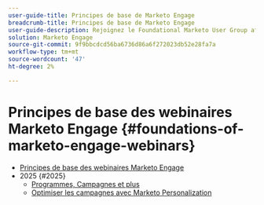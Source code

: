 ```yaml
---
user-guide-title: Principes de base de Marketo Engage
breadcrumb-title: Principes de base de Marketo Engage
user-guide-description: Rejoignez le Foundational Marketo User Group afin de renforcer la confiance et les compétences de base dans Adobe Marketo Engage par le biais de sessions conviviales et de soutien pour les débutants.
solution: Marketo Engage
source-git-commit: 9f9bbcdcd56ba6736d86a6f272023db52e28fa7a
workflow-type: tm+mt
source-wordcount: '47'
ht-degree: 2%

---
```



# Principes de base des webinaires Marketo Engage {#foundations-of-marketo-engage-webinars}

+ [Principes de base des webinaires Marketo Engage](overview.md)
+ 2025 {#2025}
   + [Programmes, Campagnes et plus](2025/programs-campaigns.md)
   + [Optimiser les campagnes avec Marketo Personalization](2025/campaigns-with-marketo-personalization.md)
